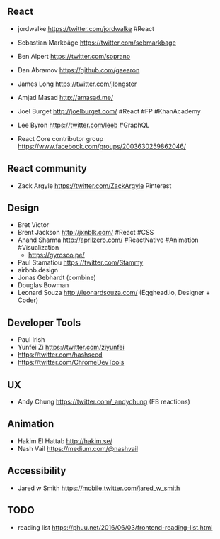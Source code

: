 ## React
- jordwalke https://twitter.com/jordwalke #React
- Sebastian Markbåge  https://twitter.com/sebmarkbage
- Ben Alpert https://twitter.com/soprano
- Dan Abramov https://github.com/gaearon
- James Long https://twitter.com/jlongster
- Amjad Masad http://amasad.me/
- Joel Burget http://joelburget.com/ #React #FP #KhanAcademy

- Lee Byron https://twitter.com/leeb #GraphQL

- React Core contributor group https://www.facebook.com/groups/2003630259862046/

## React community
- Zack Argyle https://twitter.com/ZackArgyle Pinterest

## Design
- Bret Victor
- Brent Jackson http://jxnblk.com/ #React #CSS
- Anand Sharma http://aprilzero.com/ #ReactNative #Animation #Visualization
  - https://gyrosco.pe/
- Paul Stamatiou https://twitter.com/Stammy
- airbnb.design
- Jonas Gebhardt (combine)
- Douglas Bowman
- Leonard Souza http://leonardsouza.com/ (Egghead.io, Designer + Coder)

## Developer Tools
- Paul Irish
- Yunfei Zi https://twitter.com/ziyunfei
- https://twitter.com/hashseed
- https://twitter.com/ChromeDevTools

## UX
- Andy Chung https://twitter.com/_andychung (FB reactions)

## Animation
- Hakim El Hattab http://hakim.se/
- Nash Vail https://medium.com/@nashvail

## Accessibility
- Jared w Smith https://mobile.twitter.com/jared_w_smith


## TODO
- reading list https://phuu.net/2016/06/03/frontend-reading-list.html
